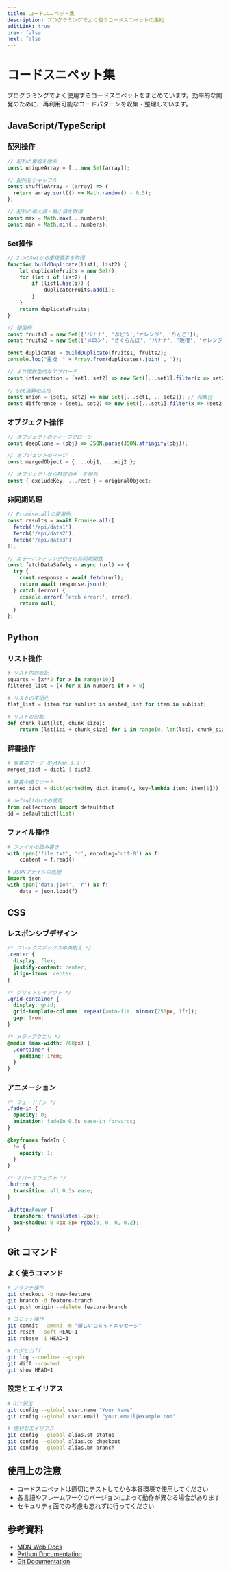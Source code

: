 ```yaml
---
title: コードスニペット集
description: プログラミングでよく使うコードスニペットの集約
editLink: true
prev: false
next: false
---
```


# コードスニペット集

プログラミングでよく使用するコードスニペットをまとめています。効率的な開発のために、再利用可能なコードパターンを収集・整理しています。

## JavaScript/TypeScript

### 配列操作

```javascript
// 配列の重複を除去
const uniqueArray = [...new Set(array)];

// 配列をシャッフル
const shuffleArray = (array) => {
  return array.sort(() => Math.random() - 0.5);
};

// 配列の最大値・最小値を取得
const max = Math.max(...numbers);
const min = Math.min(...numbers);
```

### Set操作

```javascript
// 2つのSetから重複要素を取得
function buildDuplicate(list1, list2) {
    let duplicateFruits = new Set();
    for (let i of list2) {
        if (list1.has(i)) {
            duplicateFruits.add(i);
        }
    }
    return duplicateFruits;
}

// 使用例
const fruits1 = new Set(['バナナ', 'ぶどう','オレンジ', 'りんご']);
const fruits2 = new Set(['メロン', 'さくらんぼ', 'バナナ', '晩柑', 'オレンジ']);

const duplicates = buildDuplicate(fruits1, fruits2);
console.log("重複：" + Array.from(duplicates).join(', '));

// より関数型的なアプローチ
const intersection = (set1, set2) => new Set([...set1].filter(x => set2.has(x)));

// Set演算の応用
const union = (set1, set2) => new Set([...set1, ...set2]); // 和集合
const difference = (set1, set2) => new Set([...set1].filter(x => !set2.has(x))); // 差集合
```

### オブジェクト操作

```javascript
// オブジェクトのディープクローン
const deepClone = (obj) => JSON.parse(JSON.stringify(obj));

// オブジェクトのマージ
const mergedObject = { ...obj1, ...obj2 };

// オブジェクトから特定のキーを除外
const { excludeKey, ...rest } = originalObject;
```

### 非同期処理

```javascript
// Promise.allの使用例
const results = await Promise.all([
  fetch('/api/data1'),
  fetch('/api/data2'),
  fetch('/api/data3')
]);

// エラーハンドリング付きの非同期関数
const fetchDataSafely = async (url) => {
  try {
    const response = await fetch(url);
    return await response.json();
  } catch (error) {
    console.error('Fetch error:', error);
    return null;
  }
};
```

## Python

### リスト操作

```python
# リスト内包表記
squares = [x**2 for x in range(10)]
filtered_list = [x for x in numbers if x > 0]

# リストの平坦化
flat_list = [item for sublist in nested_list for item in sublist]

# リストの分割
def chunk_list(lst, chunk_size):
    return [lst[i:i + chunk_size] for i in range(0, len(lst), chunk_size)]
```

### 辞書操作

```python
# 辞書のマージ（Python 3.9+）
merged_dict = dict1 | dict2

# 辞書の値でソート
sorted_dict = dict(sorted(my_dict.items(), key=lambda item: item[1]))

# defaultdictの使用
from collections import defaultdict
dd = defaultdict(list)
```

### ファイル操作

```python
# ファイルの読み書き
with open('file.txt', 'r', encoding='utf-8') as f:
    content = f.read()

# JSONファイルの処理
import json
with open('data.json', 'r') as f:
    data = json.load(f)
```

## CSS

### レスポンシブデザイン

```css
/* フレックスボックス中央揃え */
.center {
  display: flex;
  justify-content: center;
  align-items: center;
}

/* グリッドレイアウト */
.grid-container {
  display: grid;
  grid-template-columns: repeat(auto-fit, minmax(250px, 1fr));
  gap: 1rem;
}

/* メディアクエリ */
@media (max-width: 768px) {
  .container {
    padding: 1rem;
  }
}
```

### アニメーション

```css
/* フェードイン */
.fade-in {
  opacity: 0;
  animation: fadeIn 0.5s ease-in forwards;
}

@keyframes fadeIn {
  to {
    opacity: 1;
  }
}

/* ホバーエフェクト */
.button {
  transition: all 0.3s ease;
}

.button:hover {
  transform: translateY(-2px);
  box-shadow: 0 4px 8px rgba(0, 0, 0, 0.2);
}
```

## Git コマンド

### よく使うコマンド

```bash
# ブランチ操作
git checkout -b new-feature
git branch -d feature-branch
git push origin --delete feature-branch

# コミット操作
git commit --amend -m "新しいコミットメッセージ"
git reset --soft HEAD~1
git rebase -i HEAD~3

# ログとdiff
git log --oneline --graph
git diff --cached
git show HEAD~1
```

### 設定とエイリアス

```bash
# Git設定
git config --global user.name "Your Name"
git config --global user.email "your.email@example.com"

# 便利なエイリアス
git config --global alias.st status
git config --global alias.co checkout
git config --global alias.br branch
```

## 使用上の注意

- コードスニペットは適切にテストしてから本番環境で使用してください
- 各言語やフレームワークのバージョンによって動作が異なる場合があります
- セキュリティ面での考慮も忘れずに行ってください

## 参考資料

- [MDN Web Docs](https://developer.mozilla.org/)
- [Python Documentation](https://docs.python.org/)
- [Git Documentation](https://git-scm.com/doc)